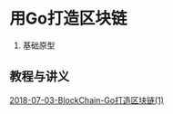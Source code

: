 # 用Go打造区块链
 
1. 基础原型
 


## 教程与讲义

[2018-07-03-BlockChain-Go打造区块链(1)][1]



[1]:https://github.com/FLHonker/go-BlockChain/blob/part_3/2018-07-03-BlockChain-Go%E6%89%93%E9%80%A0%E5%8C%BA%E5%9D%97%E9%93%BE(1).md
